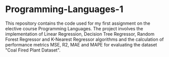 # Programming-Languages-1
This repository contains the code used for my first assignment on the elective course Programming Languages. The project involves the implementation of Linear Regression, Decision Tree Regressor, Random Forest Regressor and K-Nearest Regressor algorithms and the calculation of performance metrics MSE, R2, MAE and MAPE for evaluating the dataset "Coal Fired Plant Dataset".
